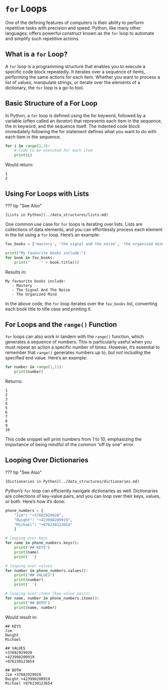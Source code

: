 # `for` Loops

One of the defining features of computers is their ability to perform repetitive tasks with
precision and speed. Python, like many other languages, offers powerful construct known as
the `for` loop to automate and simplify such repetitive actions.

## What is a `for` Loop?

A `for` loop is a programming structure that enables you to execute a specific code block
repeatedly. It iterates over a sequence of items, performing the same actions for each item.
Whether you want to process a list of values, manipulate strings, or iterate over the elements
of a dictionary, the `for` loop is a go-to tool.

## Basic Structure of a For Loop

In Python, a `for` loop is defined using the for keyword, followed by a variable (often called
an *iterator*) that represents each item in the sequence, the in keyword, and the sequence itself.
The indented code block immediately following the for statement defines what you want to do with
each item in the sequence.

``` python {title="Basic For Loop" linenums="1"}
for i in range(1,3):
    # Code to be executed for each item
    print(i)
```

Would return:

``` text
1
2
```

## Using For Loops with Lists

??? tip "See Also"

    [Lists in Python](../data_structures/lists.md)

One common use case for `for` loops is iterating over lists. Lists are collections of data elements,
and you can effortlessly process each element in the list using a `for` loop. Here’s an example:

``` python {title="For Loop Iterating Over a List" linenums="1"}
fav_books = ['mastery', 'the signal and the noise', 'the organized mind']

print("My favourite books include:")
for book in fav_books:
    print("   - " + book.title())
```

Results in:

``` text
My favourite books include:
   - Mastery
   - The Signal And The Noise
   - The Organized Mind
```

In the above code, the `for` loop iterates over the `fav_books` list, converting each book title to
title case and printing it.

## For Loops and the `range()` Function

`for` loops can also work in tandem with the `range()` function, which generates a sequence of
numbers. This is particularly useful when you must repeat an action a specific number of times.
However, it’s essential to remember that `range()` generates numbers *up to, but not including*
the specified end value. Here’s an example:

``` python {title="For Loop Using range()" linenums="1"}
for number in range(1,11):
    print(number)
```

Returns:

``` text
1
2
3
4
5
6
7
8
9
10
```

This code snippet will print numbers from 1 to 10, emphasizing the importance of being mindful of
the common “off by one” error.

## Looping Over Dictionaries

??? tip "See Also"

    [Dictionaries in Python](../data_structures/dictionaries.md)

Python’s `for` loop can efficiently navigate dictionaries as well. Dictionaries are collections
of key-value pairs, and you can loop over their keys, values, or both. Here’s how it’s done:

``` python {title="For Loop Iterating Over a Dictionary" linenums="1"}
phone_numbers = {
    "Jim": "+37682929928",
    "Dwight": "+423998200919",
    "Michael": "+876230123654"
    }

# looping over keys
for name in phone_numbers.keys():
    print("## KEYS")
    print(name)
    print(' ')

# looping over values
for number in phone_numbers.values():
    print("## VALUES")
    print(number)
    print(' ')

# looping over items (key-value pairs)
for name, number in phone_numbers.items():
    print("## BOTH")
    print(name, number)
```

Would result in:
``` text
## KEYS
Jim
Dwight
Michael

## VALUES
+37682929928
+423998200919
+876230123654

## BOTH
Jim +37682929928
Dwight +423998200919
Michael +876230123654
```
